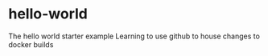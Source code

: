 # hello-world
The hello world starter example
Learning to use github to house changes to docker builds
